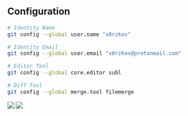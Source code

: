 ## Configuration

```sh
# Identity Name
git config --global user.name "x0rzkov"

# Identity Email
git config --global user.email "x0rzkov@protonmail.com"

# Editor Tool
git config --global core.editor subl

# Diff Tool
git config --global merge.tool filemerge
```

<a href="https://lon9.github.io">
<img align="left" src="https://github-readme-stats.vercel.app/api?username=x0rzkov&count_private=true&show_icons=true&theme=dark" />
</a>
<a href="https://lon9.github.io">
<img align="left" src="https://github-readme-stats.vercel.app/api/top-langs/?username=x0rzkov&theme=dark&hide=html" />
</a>
